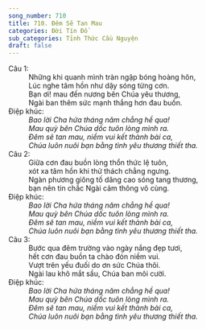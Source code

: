 ```yaml
---
song_number: 710
title: 710. Đêm Sẽ Tan Mau
categories: Đời Tín Đồ
sub_categories: Tỉnh Thức Cầu Nguyện
draft: false
---
```

<dl><dt>Câu 1:</dt><dd data-verse="1">Những khi quanh mình tràn ngập bóng hoàng hôn, <br/>Lúc nghe tâm hồn như dậy sóng từng cơn. <br/>Bạn ơi! mau đến nương bên Chúa yêu thương, <br/>Ngài ban thêm sức mạnh thắng hơn đau buồn. </dd><dt>Điệp khúc:</dt><dd data-chorus="1"><em>Bao lời Cha hứa tháng năm chẳng hề qua! <br/>Mau quỳ bên Chúa dốc tuôn lòng mình ra. <br/>Đêm sẽ tan mau, niềm vui kết thành bài ca, <br/>Chúa luôn nuôi bạn bằng tình yêu thương thiết tha. </em></dd><dt>Câu 2:</dt><dd data-verse="2">Giữa cơn đau buồn lòng thổn thức lệ tuôn, <br/>xót xa tâm hồn khi thử thách chẳng ngưng. <br/>Ngàn phương giông tố dâng cao sóng tang thương, <br/>bạn nên tin chắc Ngài cảm thông vô cùng. </dd><dt>Điệp khúc:</dt><dd data-chorus="1"><em>Bao lời Cha hứa tháng năm chẳng hề qua! <br/>Mau quỳ bên Chúa dốc tuôn lòng mình ra. <br/>Đêm sẽ tan mau, niềm vui kết thành bài ca, <br/>Chúa luôn nuôi bạn bằng tình yêu thương thiết tha. </em></dd><dt>Câu 3:</dt><dd data-verse="3">Bước qua đêm trường vào ngày nắng đẹp tươi, <br/>hết cơn đau buồn ta chào đón niềm vui. <br/>Vượt trên yếu đuối do ơn sức Chúa thôi. <br/>Ngài lau khô mắt sầu, Chúa ban môi cười. </dd><dt>Điệp khúc:</dt><dd data-chorus="1"><em>Bao lời Cha hứa tháng năm chẳng hề qua! <br/>Mau quỳ bên Chúa dốc tuôn lòng mình ra. <br/>Đêm sẽ tan mau, niềm vui kết thành bài ca, <br/>Chúa luôn nuôi bạn bằng tình yêu thương thiết tha. </em></dd></dl>